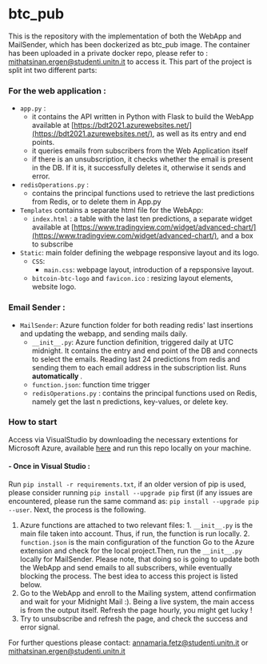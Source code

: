 # btc_pub
This is the repository with the implementation of both the WebApp and MailSender, which has been dockerized as btc_pub image.
The container has been uploaded in a private docker repo, please refer to : mithatsinan.ergen@studenti.unitn.it to access it. 
This part of the project is split int two different parts: 

### For the web application  :
- `app.py` : 
  - it contains the API written in Python with Flask to build the WebApp available at [https://bdt2021.azurewebsites.net/](https://bdt2021.azurewebsites.net/), as well as its entry and end points.
  - it queries emails from subscribers from the Web Application itself 
  - if there is an unsubscription, it checks whether the email is present in the DB. If it is, it successfully deletes it, otherwise it sends and error. 
- `redisOperations.py` : 
  - contains the principal functions used to retrieve the last predictions from Redis, or to delete them in App.py
- `Templates` contains a separate html file for the WebApp:
  - `index.html` : a table with the last ten predictions, a separate widget available at [https://www.tradingview.com/widget/advanced-chart/](https://www.tradingview.com/widget/advanced-chart/), and a box to subscribe
- `Static`: main folder defining the webpage responsive layout and its logo.
  - `CSS`: 
    -  `main.css`: webpage layout, introduction of a repsponsive layout. 
   - `bitcoin-btc-logo` and `favicon.ico` : resizing layout elements, website logo. 
### Email Sender : 
- `MailSender`: Azure function folder for both reading redis' last insertions and updating the webapp, and sending mails daily.
  - `__init__.py`: Azure function definition, triggered daily at UTC midnight. It contains the entry and end point of the DB and connects to select the emails. Reading last 24 predictions from redis and sending them to each email address in the subscription list.
    Runs <b> automatically </b>. 
   - `function.json`: function time trigger 
   - `redisOperations.py` : contains the principal functions used on Redis, namely get the last n predictions, key-values, or delete key.
   
### How to start
Access via VisualStudio by downloading the necessary extentions for Microsoft Azure, available [here](https://marketplace.visualstudio.com/items?itemName=ms-azuretools.vscode-azurefunctions) and run this repo locally on your machine.

#### - Once in Visual Studio :
Run `pip install -r requirements.txt`, if an older version of pip is used, please consider running `pip install --upgrade pip` first (if any issues are encountered, please run the same command as: `pip install --upgrade pip --user`. 
Next, the process is the following.
  1. Azure functions are attached to two relevant files:
    1. `__init__.py` is the main file taken into account. Thus, if run, the function is run locally. 
    2. `function.json` is the main configuration of the function 
   Go to the Azure extension and check for the local project.Then, run the `__init__.py` locally for MailSender. Please note, that doing so is going to update both the WebApp and  send emails to all subscribers, while eventually blocking the process. The best idea to access this project is listed below. 
2. Go to the WebApp and enroll to the Mailing system, attend confirmation and wait for your Midnight Mail :). Being a live system, the main access is from the output itself. Refresh the page hourly, you might get lucky !  
3. Try to unsubscribe and refresh the page, and check the success and error signal. 
 

For further questions please contact: annamaria.fetz@studenti.unitn.it  or mithatsinan.ergen@studenti.unitn.it
